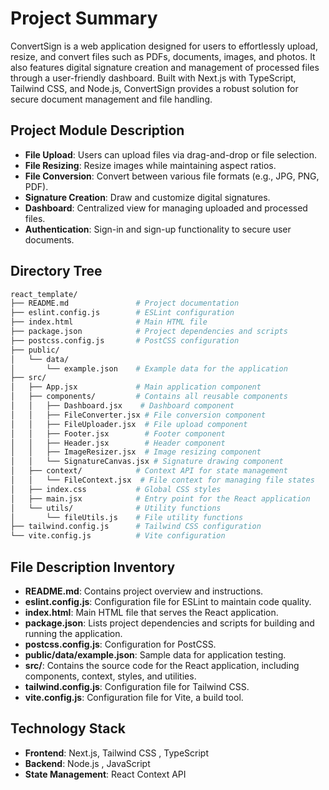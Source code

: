 # Project Summary

ConvertSign is a web application designed for users to effortlessly upload, resize, and convert files such as PDFs, documents, images, and photos. It also features digital signature creation and management of processed files through a user-friendly dashboard. Built with Next.js with TypeScript, Tailwind CSS, and Node.js, ConvertSign provides a robust solution for secure document management and file handling.

## Project Module Description

- **File Upload**: Users can upload files via drag-and-drop or file selection.
- **File Resizing**: Resize images while maintaining aspect ratios.
- **File Conversion**: Convert between various file formats (e.g., JPG, PNG, PDF).
- **Signature Creation**: Draw and customize digital signatures.
- **Dashboard**: Centralized view for managing uploaded and processed files.
- **Authentication**: Sign-in and sign-up functionality to secure user documents.

## Directory Tree

```bash
react_template/
├── README.md               # Project documentation
├── eslint.config.js        # ESLint configuration
├── index.html              # Main HTML file
├── package.json            # Project dependencies and scripts
├── postcss.config.js       # PostCSS configuration
├── public/
│   └── data/
│       └── example.json    # Example data for the application
├── src/
│   ├── App.jsx             # Main application component
│   ├── components/         # Contains all reusable components
│   │   ├── Dashboard.jsx    # Dashboard component
│   │   ├── FileConverter.jsx # File conversion component
│   │   ├── FileUploader.jsx  # File upload component
│   │   ├── Footer.jsx        # Footer component
│   │   ├── Header.jsx        # Header component
│   │   ├── ImageResizer.jsx  # Image resizing component
│   │   └── SignatureCanvas.jsx # Signature drawing component
│   ├── context/            # Context API for state management
│   │   └── FileContext.jsx  # File context for managing file states
│   ├── index.css           # Global CSS styles
│   ├── main.jsx            # Entry point for the React application
│   └── utils/              # Utility functions
│       └── fileUtils.js    # File utility functions
├── tailwind.config.js      # Tailwind CSS configuration
└── vite.config.js          # Vite configuration
```

## File Description Inventory

- **README.md**: Contains project overview and instructions.
- **eslint.config.js**: Configuration file for ESLint to maintain code quality.
- **index.html**: Main HTML file that serves the React application.
- **package.json**: Lists project dependencies and scripts for building and running the application.
- **postcss.config.js**: Configuration for PostCSS.
- **public/data/example.json**: Sample data for application testing.
- **src/**: Contains the source code for the React application, including components, context, styles, and utilities.
- **tailwind.config.js**: Configuration file for Tailwind CSS.
- **vite.config.js**: Configuration file for Vite, a build tool.

## Technology Stack

- **Frontend**: Next.js, Tailwind CSS , TypeScript
- **Backend**: Node.js , JavaScript
- **State Management**: React Context API

